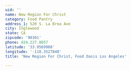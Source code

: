 ```yaml
---
uid: ''
name: New Region For Christ
category: Food Pantry
address_1: 520 S. La Brea Ave
city: Inglewood
state: CA
zipcode: '90301'
phone: 424.227.8657
latitude: '33.9569988'
longitude: '-118.3527848'
title: 'New Region For Christ, Food Oasis Los Angeles'

---
```

